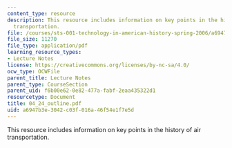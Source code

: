 ```yaml
---
content_type: resource
description: This resource includes information on key points in the history of air
  transportation.
file: /courses/sts-001-technology-in-american-history-spring-2006/a6947b3e3042c03f016a46f54e1f7e5d_04_24_outline.pdf
file_size: 11270
file_type: application/pdf
learning_resource_types:
- Lecture Notes
license: https://creativecommons.org/licenses/by-nc-sa/4.0/
ocw_type: OCWFile
parent_title: Lecture Notes
parent_type: CourseSection
parent_uid: f6b00e62-0e82-477a-fabf-2eaa435322d1
resourcetype: Document
title: 04_24_outline.pdf
uid: a6947b3e-3042-c03f-016a-46f54e1f7e5d
---
```

This resource includes information on key points in the history of air transportation.